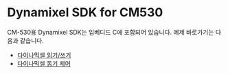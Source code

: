 # Dynamixel SDK for CM530

CM-530용 Dynamixel SDK는 임베디드 C에 포함되어 있습니다.
예제 바로가기는 다음과 같습니다.

- [다이나믹셀 읽기/쓰기]
- [다이나믹셀 동기 제어]

[다이나믹셀 동기 제어]: ??
[다이나믹셀 읽기/쓰기]: ??
